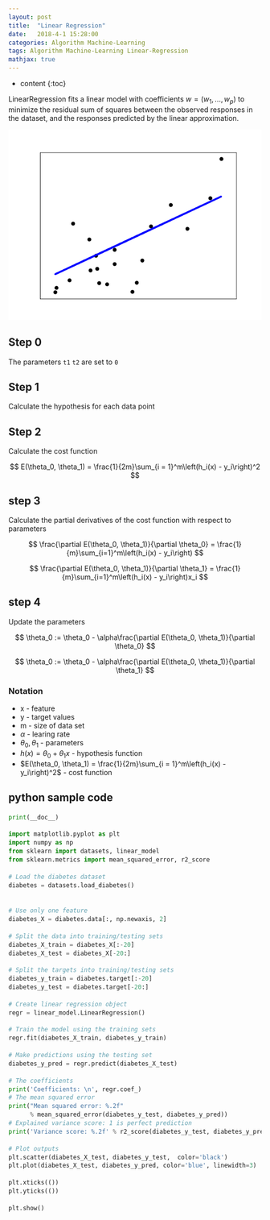 ```yaml
---
layout: post
title:  "Linear Regression"
date:   2018-4-1 15:28:00
categories: Algorithm Machine-Learning
tags: Algorithm Machine-Learning Linear-Regression
mathjax: true
---
```


* content
{:toc}

LinearRegression fits a linear model with coefficients $w = (w_1, ..., w_p)$ to minimize the residual sum of squares between the observed responses in the dataset, and the responses predicted by the linear approximation. 

![Linear Regression](https://raw.githubusercontent.com/love-douya/love-douya.github.io/master/picture/Linear%20Regression.png)

## Step 0
The parameters `t1` `t2` are set to `0`

## Step 1
Calculate the hypothesis for each data point

## Step 2
Calculate the cost function

$$
E(\theta_0, \theta_1) = \frac{1}{2m}\sum_{i = 1}^m\left(h_i(x) - y_i\right)^2
$$

## step 3
Calculate the partial derivatives of the cost function with respect to parameters

$$
\frac{\partial E(\theta_0, \theta_1)}{\partial \theta_0} = \frac{1}{m}\sum_{i=1}^m\left(h_i(x) - y_i\right)
$$

$$
\frac{\partial E(\theta_0, \theta_1)}{\partial \theta_1} = \frac{1}{m}\sum_{i=1}^m\left(h_i(x) - y_i\right)x_i
$$




## step 4
Update the parameters

$$
\theta_0 := \theta_0 - \alpha\frac{\partial E(\theta_0, \theta_1)}{\partial \theta_0}
$$

$$
\theta_0 := \theta_0 - \alpha\frac{\partial E(\theta_0, \theta_1)}{\partial \theta_1}
$$

### Notation

* x - feature
* y - target values
* m - size of data set
* $\alpha$ -  learing rate
* $\theta_0, \theta_1$ - parameters
* $h(x) = \theta_0 + \theta_1x$ - hypothesis function
* $E(\theta_0, \theta_1) = \frac{1}{2m}\sum_{i = 1}^m\left(h_i(x) - y_i\right)^2$ - cost function

## python sample code
```python
print(__doc__)

import matplotlib.pyplot as plt
import numpy as np
from sklearn import datasets, linear_model
from sklearn.metrics import mean_squared_error, r2_score

# Load the diabetes dataset
diabetes = datasets.load_diabetes()


# Use only one feature
diabetes_X = diabetes.data[:, np.newaxis, 2]

# Split the data into training/testing sets
diabetes_X_train = diabetes_X[:-20]
diabetes_X_test = diabetes_X[-20:]

# Split the targets into training/testing sets
diabetes_y_train = diabetes.target[:-20]
diabetes_y_test = diabetes.target[-20:]

# Create linear regression object
regr = linear_model.LinearRegression()

# Train the model using the training sets
regr.fit(diabetes_X_train, diabetes_y_train)

# Make predictions using the testing set
diabetes_y_pred = regr.predict(diabetes_X_test)

# The coefficients
print('Coefficients: \n', regr.coef_)
# The mean squared error
print("Mean squared error: %.2f"
      % mean_squared_error(diabetes_y_test, diabetes_y_pred))
# Explained variance score: 1 is perfect prediction
print('Variance score: %.2f' % r2_score(diabetes_y_test, diabetes_y_pred))

# Plot outputs
plt.scatter(diabetes_X_test, diabetes_y_test,  color='black')
plt.plot(diabetes_X_test, diabetes_y_pred, color='blue', linewidth=3)

plt.xticks(())
plt.yticks(())

plt.show()
```